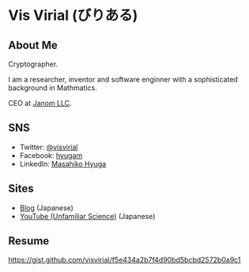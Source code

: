 Vis Virial (びりある)
=====================

About Me
--------

Cryptographer.

I am a researcher, inventor and software enginner with a sophisticated background in Mathmatics.

CEO at [Janom LLC](https://janom.co.jp/).

SNS
---

- Twitter: [@visvirial](https://twitter.com/visvirial)
- Facebook: [hyugam](https://www.facebook.com/hyugam/)
- LinkedIn: [Masahiko Hyuga](https://www.linkedin.com/in/masahiko-hyuga-2a51b2a5/)

Sites
-----

- [Blog](https://blog.visvirial.com/) (Japanese)
- [YouTube (Unfamiliar Science)](https://www.youtube.com/channel/UCpIZb3ER2bYR5yGjvptrmpA) (Japanese)

Resume
------

https://gist.github.com/visvirial/f5e434a2b7f4d90bd5bcbd2572b0a9c1



